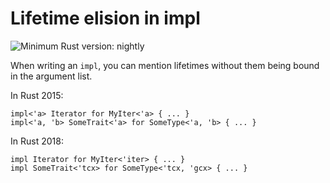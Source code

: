 # Lifetime elision in impl

![Minimum Rust version: nightly](https://img.shields.io/badge/Minimum%20Rust%20Version-nightly-red.svg)

When writing an `impl`, you can mention lifetimes without them being bound in
the argument list.

In Rust 2015:

```rust,ignore
impl<'a> Iterator for MyIter<'a> { ... }
impl<'a, 'b> SomeTrait<'a> for SomeType<'a, 'b> { ... }
```

In Rust 2018:

```rust,ignore
impl Iterator for MyIter<'iter> { ... }
impl SomeTrait<'tcx> for SomeType<'tcx, 'gcx> { ... }
```